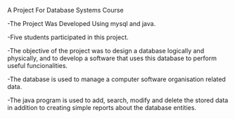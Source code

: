 A Project For Database Systems Course

-The Project Was Developed Using mysql and java.

-Five students participated in this project.

-The objective of the project was to design a database logically and
 physically, and to develop a software that uses this database to
 perform useful funcionalities.
 
-The database is used to manage a computer software organisation related data.

-The java program is used to add, search, modify and delete the stored data in
 addition to creating simple reports about the database entities.
